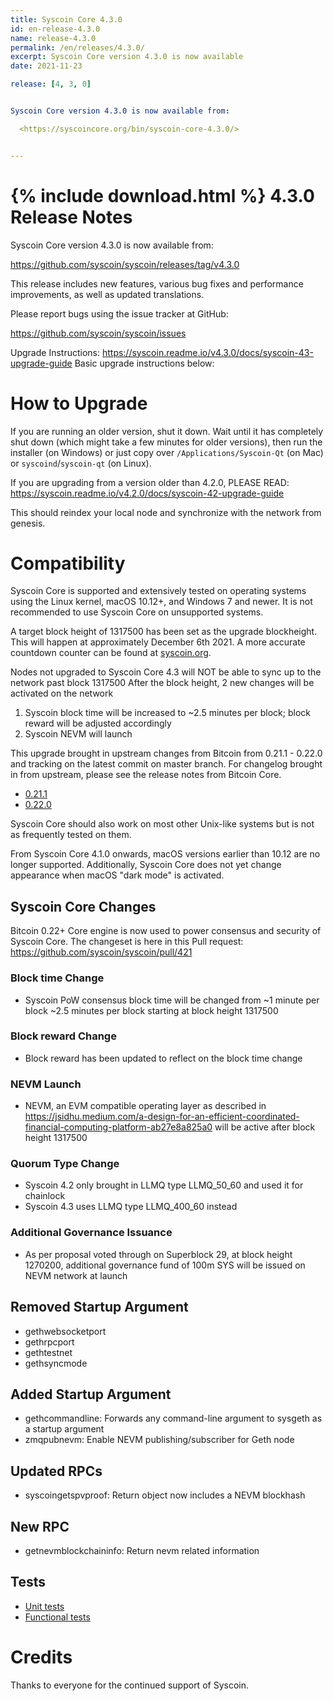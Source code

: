 ```yaml
---
title: Syscoin Core 4.3.0
id: en-release-4.3.0
name: release-4.3.0
permalink: /en/releases/4.3.0/
excerpt: Syscoin Core version 4.3.0 is now available
date: 2021-11-23

release: [4, 3, 0]


Syscoin Core version 4.3.0 is now available from:

  <https://syscoincore.org/bin/syscoin-core-4.3.0/>


---
```

{% include download.html %}
4.3.0 Release Notes
======================

Syscoin Core version 4.3.0 is now available from:

  <https://github.com/syscoin/syscoin/releases/tag/v4.3.0>

This release includes new features, various bug fixes and performance
improvements, as well as updated translations.

Please report bugs using the issue tracker at GitHub:

  <https://github.com/syscoin/syscoin/issues>


Upgrade Instructions: <https://syscoin.readme.io/v4.3.0/docs/syscoin-43-upgrade-guide>
Basic upgrade instructions below:

How to Upgrade
==============

If you are running an older version, shut it down. Wait until it has completely
shut down (which might take a few minutes for older versions), then run the
installer (on Windows) or just copy over `/Applications/Syscoin-Qt` (on Mac)
or `syscoind`/`syscoin-qt` (on Linux).

If you are upgrading from a version older than 4.2.0, PLEASE READ: <https://syscoin.readme.io/v4.2.0/docs/syscoin-42-upgrade-guide>

This should reindex your local node and synchronize with the network from genesis.

Compatibility
==============

Syscoin Core is supported and extensively tested on operating systems using
the Linux kernel, macOS 10.12+, and Windows 7 and newer. It is not recommended
to use Syscoin Core on unsupported systems.

A target block height of 1317500 has been set as the upgrade blockheight.
This will happen at approximately December 6th 2021.
A more accurate countdown counter can be found at [syscoin.org](https://www.syscoin.org). 

Nodes not upgraded to Syscoin Core 4.3 will NOT be able to sync up to the network past block 1317500
After the block height, 2 new changes will be activated on the network
1. Syscoin block time will be increased to ~2.5 minutes per block; block reward will be adjusted accordingly
2. Syscoin NEVM will launch

This upgrade brought in upstream changes from Bitcoin from 0.21.1 - 0.22.0 and tracking on the latest commit on master branch.  For changelog brought in from upstream, please see the release notes from Bitcoin Core.
- [0.21.1](https://bitcoincore.org/en/releases/0.21.1/)
- [0.22.0](https://bitcoincore.org/en/releases/0.22.0/)

Syscoin Core should also work on most other Unix-like systems but is not
as frequently tested on them.

From Syscoin Core 4.1.0 onwards, macOS versions earlier than 10.12 are no
longer supported. Additionally, Syscoin Core does not yet change appearance
when macOS "dark mode" is activated.

Syscoin Core Changes
--------------------
Bitcoin 0.22+ Core engine is now used to power consensus and security of Syscoin Core. The changeset is here in this Pull request: https://github.com/syscoin/syscoin/pull/421

### Block time Change
- Syscoin PoW consensus block time will be changed from ~1 minute per block ~2.5 minutes per block starting at block height 1317500

### Block reward Change
- Block reward has been updated to reflect on the block time change 

### NEVM Launch
- NEVM, an EVM compatible operating layer as described in <https://jsidhu.medium.com/a-design-for-an-efficient-coordinated-financial-computing-platform-ab27e8a825a0> will be active after block height 1317500

### Quorum Type Change
- Syscoin 4.2 only brought in LLMQ type LLMQ\_50\_60 and used it for chainlock
- Syscoin 4.3 uses LLMQ type LLMQ\_400\_60 instead

### Additional Governance Issuance
- As per proposal voted through on Superblock 29, at block height 1270200, additional governance fund of 100m SYS will be issued on NEVM network at launch



Removed Startup Argument
------------------------
- gethwebsocketport
- gethrpcport
- gethtestnet
- gethsyncmode

Added Startup Argument
----------------------
- gethcommandline: Forwards any command-line argument to sysgeth as a startup argument
- zmqpubnevm: Enable NEVM publishing/subscriber for Geth node 

Updated RPCs
------------
- syscoingetspvproof: Return object now includes a NEVM blockhash

New RPC
-------
- getnevmblockchaininfo: Return nevm related information

Tests
-----
- [Unit tests](https://github.com/syscoin/syscoin/tree/master/src/test)
- [Functional tests](https://github.com/syscoin/syscoin/tree/master/test/functional)

Credits
=======

Thanks to everyone for the continued support of Syscoin.

